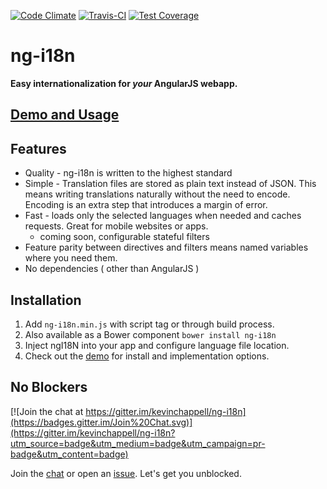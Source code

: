 [![Code Climate](https://codeclimate.com/github/kevinchappell/ng-i18n/badges/gpa.svg)](https://codeclimate.com/github/kevinchappell/ng-i18n)
[![Travis-CI](https://travis-ci.org/kevinchappell/ng-i18n.svg)](https://travis-ci.org/kevinchappell/ng-i18n)
[![Test Coverage](https://codeclimate.com/github/kevinchappell/ng-i18n/badges/coverage.svg)](https://codeclimate.com/github/kevinchappell/ng-i18n/coverage)
# ng-i18n #

**Easy internationalization for *your* AngularJS webapp.**

## [Demo and Usage](http://kevinchappell.github.io/ng-i18n/)

## Features
- Quality - ng-i18n is written to the highest standard
- Simple - Translation files are stored as plain text instead of JSON. This means writing translations naturally without the need to encode. Encoding is an extra step that introduces a margin of error.
- Fast - loads only the selected languages when needed and caches requests. Great for mobile websites or apps. 
  - coming soon, configurable stateful filters
- Feature parity between directives and filters means named variables where you need them.
- No dependencies ( other than AngularJS )

## Installation
1. Add `ng-i18n.min.js` with script tag or through build process.
  2. Also available as a Bower component `bower install ng-i18n`
2. Inject ngI18N into your app and configure language file location.
3. Check out the [demo](http://kevinchappell.github.io/ng-i18n/) for install and implementation options.

## No Blockers
[![Join the chat at https://gitter.im/kevinchappell/ng-i18n](https://badges.gitter.im/Join%20Chat.svg)](https://gitter.im/kevinchappell/ng-i18n?utm_source=badge&utm_medium=badge&utm_campaign=pr-badge&utm_content=badge)

Join the [chat](https://gitter.im/kevinchappell/ng-i18n) or open an [issue](https://github.com/kevinchappell/ng-i18n/issues/new). Let's get you unblocked.
